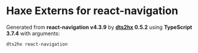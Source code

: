 # Haxe Externs for react-navigation

Generated from **react-navigation v4.3.9** by **[dts2hx](https://github.com/haxiomic/dts2hx) 0.5.2** using **TypeScript 3.7.4** with arguments:

	dts2hx react-navigation